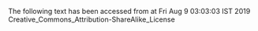 The following text has been accessed from at Fri Aug 9 03:03:03 IST 2019
Creative_Commons_Attribution-ShareAlike_License
